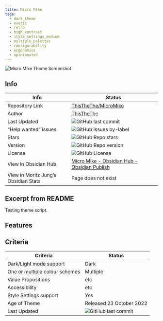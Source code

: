 ```yaml
---
title: Micro Mike
tags:
  - dark_theme
  - exotic
  - retro
  - high_contrast
  - style_settings_medium
  - multiple_palettes
  - configurability
  - ergonomics
  - opinionated
---
```


![Micro Mike Theme Screenshot](https://camo.githubusercontent.com/ea7d35caa775edffbc49421cb7ff85ac85f07ca2a1b82d3ccd7047542d747442/68747470733a2f2f692e696d6775722e636f6d2f6a53546c7052492e706e67)

## Info

|Info|Status|
|---|---|
|Repository Link|[ThisTheThe/MicroMike](https://github.com/ThisTheThe/MicroMike)|
|Author|[ThisTheThe](https://github.com/ThisTheThe)|
|Last Updated|![GitHub last commit](https://img.shields.io/github/last-commit/ThisTheThe/MicroMike?color=573E7A&amp;label=last%20update&amp;logo=github&amp;style=for-the-badge)|
|“Help wanted” issues|![GitHub issues by-label](https://img.shields.io/github/issues/ThisTheThe/MicroMike/help%20wanted?color=573E7A&amp;logo=github&amp;style=for-the-badge)|
|Stars|![GitHub Repo stars](https://img.shields.io/github/stars/ThisTheThe/MicroMike?color=573E7A&amp;logo=github&amp;style=for-the-badge)|
|Version|![GitHub Repo version](https://img.shields.io/github/v/release/ThisTheThe/MicroMike?color=573E7A&amp;logo=github&amp;style=for-the-badge&sort=semver)|
|License|![GitHub License](https://img.shields.io/github/license/ThisTheThe/MicroMike?style=for-the-badge)|
|View in Obsidian Hub|[Micro Mike \- Obsidian Hub \- Obsidian Publish](https://publish.obsidian.md/hub/02+-+Community+Expansions/02.05+All+Community+Expansions/Themes/Micro+Mike)|
|View in Moritz Jung’s Obsidian Stats|Page does not exist|

## Excerpt from README

Testing theme script.

## Features



## Criteria

|Criteria|Status|
|---|---|
|Dark/Light mode support|Dark|
|One or multiple colour schemes|Multiple|
|Value Propositions|etc|
|Accessibility|etc|
|Style Settings support|Yes|
|Age of Theme|Released 23 October 2022|
|Last Updated|![GitHub last commit](https://img.shields.io/github/last-commit/ThisTheThe/MicroMike?color=573E7A&amp;label=last%20update&amp;logo=github&amp;style=for-the-badge)|
